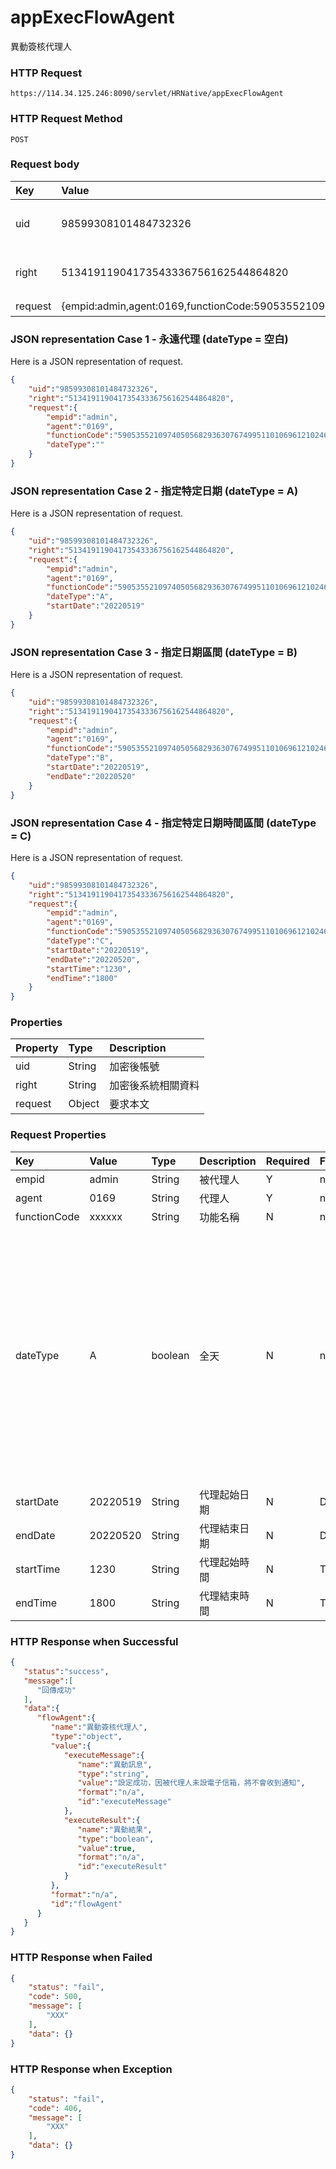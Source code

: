 # appExecFlowAgent
異動簽核代理人

### HTTP Request
```
https://114.34.125.246:8090/servlet/HRNative/appExecFlowAgent
```

### HTTP Request Method
```
POST
```

### Request body
| Key | Value | Type | Description |
|:----------|:-------------|:-----|:------------|
| uid | 98599308101484732326 | String | 需透過appLogin取得
| right | 51341911904173543336756162544864820 | String | 需透過appLogin取得 |
| request | {empid:admin,agent:0169,functionCode:590535521097405056829363076749951101069612102461523530525384772277901512134546,dateType:C,startDate:20220519,endDate:20220520,startTime:1230,endTime:1800} | Object | 查詢條件

### JSON representation Case 1 - 永遠代理 (dateType = 空白)
Here is a JSON representation of request.
```json
{
    "uid":"98599308101484732326",
    "right":"51341911904173543336756162544864820",
    "request":{
        "empid":"admin",
        "agent":"0169",
        "functionCode":"590535521097405056829363076749951101069612102461523530525384772277901512134546",
        "dateType":""
    }
}
```

### JSON representation Case 2 - 指定特定日期 (dateType = A)
Here is a JSON representation of request.
```json
{
    "uid":"98599308101484732326",
    "right":"51341911904173543336756162544864820",
    "request":{
        "empid":"admin",
        "agent":"0169",
        "functionCode":"590535521097405056829363076749951101069612102461523530525384772277901512134546",
        "dateType":"A",
        "startDate":"20220519"
    }
}
```

### JSON representation Case 3 - 指定日期區間 (dateType = B)
Here is a JSON representation of request.
```json
{
    "uid":"98599308101484732326",
    "right":"51341911904173543336756162544864820",
    "request":{
        "empid":"admin",
        "agent":"0169",
        "functionCode":"590535521097405056829363076749951101069612102461523530525384772277901512134546",
        "dateType":"B",
        "startDate":"20220519",
        "endDate":"20220520"
    }
}
```

### JSON representation Case 4 - 指定特定日期時間區間 (dateType = C)
Here is a JSON representation of request.
```json
{
    "uid":"98599308101484732326",
    "right":"51341911904173543336756162544864820",
    "request":{
        "empid":"admin",
        "agent":"0169",
        "functionCode":"590535521097405056829363076749951101069612102461523530525384772277901512134546",
        "dateType":"C",
        "startDate":"20220519",
        "endDate":"20220520",
        "startTime":"1230",
        "endTime":"1800"
    }
}
```

### Properties
| Property | Type | Description |
|:---------|:-----|:------------|
| uid   | String | 加密後帳號 |
| right | String | 加密後系統相關資料 |
| request | Object | 要求本文 |

### Request Properties
| Key | Value | Type | Description | Required | Format | Note |
|:----------|:-------------|:-----|:------------|:------------|:------------|:------------|
| empid | admin | String | 被代理人 | Y | n/a |  |
| agent | 0169 | String | 代理人 | Y | n/a |  |
| functionCode | xxxxxx | String | 功能名稱 | N | n/a |  |
| dateType | A | boolean | 全天 | N | n/a | 空白:永遠代理,A:指定特定日期,B:指定日期區間,C:指定特定日期時間區間 |
| startDate | 20220519 | String | 代理起始日期 | N | DATE(YYYYmmdd) | 起始日期 |
| endDate | 20220520 | String | 代理結束日期 | N | DATE(YYYYmmdd) | 結束日期 |
| startTime | 1230 | String | 代理起始時間 | N | TIME(HHmm) | 起始時間 |
| endTime | 1800 | String | 代理結束時間 | N | TIME(HHmm) | 結束時間 |

### HTTP Response when Successful
```json
{
   "status":"success",
   "message":[
      "回傳成功"
   ],
   "data":{
      "flowAgent":{
         "name":"異動簽核代理人",
         "type":"object",
         "value":{
            "executeMessage":{
               "name":"異動訊息",
               "type":"string",
               "value":"設定成功，因被代理人未設電子信箱，將不會收到通知",
               "format":"n/a",
               "id":"executeMessage"
            },
            "executeResult":{
               "name":"異動結果",
               "type":"boolean",
               "value":true,
               "format":"n/a",
               "id":"executeResult"
            }
         },
         "format":"n/a",
         "id":"flowAgent"
      }
   }
}
```

### HTTP Response when Failed
```json
{
    "status": "fail",
    "code": 500,
    "message": [
        "XXX"
    ],
    "data": {}
}
```

### HTTP Response when Exception
```json
{
    "status": "fail",
    "code": 406,
    "message": [
        "XXX"
    ],
    "data": {}
}
```
